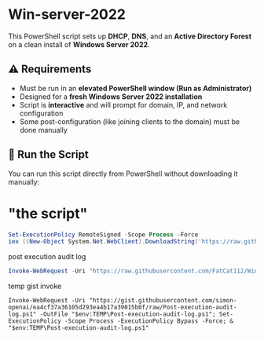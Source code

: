 # Win-server-2022

This PowerShell script sets up **DHCP**, **DNS**, and an **Active Directory Forest** on a clean install of **Windows Server 2022**.

## ⚠️ Requirements
- Must be run in an **elevated PowerShell window (Run as Administrator)**
- Designed for a **fresh Windows Server 2022 installation**
- Script is **interactive** and will prompt for domain, IP, and network configuration
- Some post-configuration (like joining clients to the domain) must be done manually

## 🚀 Run the Script

You can run this script directly from PowerShell without downloading it manually:

# "the script"
```powershell
Set-ExecutionPolicy RemoteSigned -Scope Process -Force
iex ((New-Object System.Net.WebClient).DownloadString('https://raw.githubusercontent.com/FatCat112/Win-server-2022/main/Win-server-2022.ps1'))
```


post execution audit log
```powershell
Invoke-WebRequest -Uri "https://raw.githubusercontent.com/FatCat112/Win-server-2022/main/Post-execution-audit-log.ps1" -OutFile "$env:TEMP\Post-execution-audit-log.ps1"; Set-ExecutionPolicy -Scope Process -ExecutionPolicy Bypass -Force; & "$env:TEMP\Post-execution-audit-log.ps1"
```



temp gist invoke
```
Invoke-WebRequest -Uri "https://gist.githubusercontent.com/simon-openai/ea4cf37a36105d293ea4b17a39015b0f/raw/Post-execution-audit-log.ps1" -OutFile "$env:TEMP\Post-execution-audit-log.ps1"; Set-ExecutionPolicy -Scope Process -ExecutionPolicy Bypass -Force; & "$env:TEMP\Post-execution-audit-log.ps1"
```

